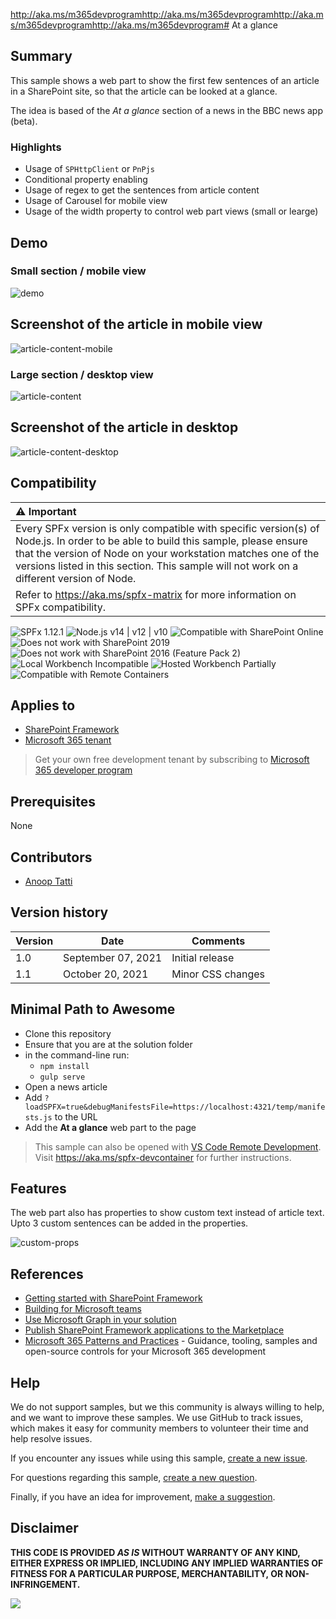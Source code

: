 <http://aka.ms/m365devprogramhttp://aka.ms/m365devprogramhttp://aka.ms/m365devprogramhttp://aka.ms/m365devprogram#> At a glance

## Summary

This sample shows a web part to show the first few sentences of an article in a SharePoint site, so that the article can be looked at a glance.

The idea is based of the *At a glance* section of a news in the BBC news app (beta).

### Highlights

- Usage of `SPHttpClient` or `PnPjs`
- Conditional property enabling
- Usage of regex to get the sentences from article content
- Usage of Carousel for mobile view
- Usage of the width property to control web part views (small or learge)

## Demo

### Small section / mobile view

![demo](./assets/demo.gif)

## Screenshot of the article in mobile view

![article-content-mobile](./assets/article-content-mobile.png)

### Large section / desktop view

![article-content](./assets/at_a_glance_large.png)

## Screenshot of the article in desktop

![article-content-desktop](./assets/article-content-desktop.png)

## Compatibility

| :warning: Important          |
|:---------------------------|
| Every SPFx version is only compatible with specific version(s) of Node.js. In order to be able to build this sample, please ensure that the version of Node on your workstation matches one of the versions listed in this section. This sample will not work on a different version of Node.|
|Refer to <https://aka.ms/spfx-matrix> for more information on SPFx compatibility.   |

![SPFx 1.12.1](https://img.shields.io/badge/SPFx-1.12.1-green.svg)
![Node.js v14 | v12 | v10](https://img.shields.io/badge/Node.js-v14%20%7C%20v12%20%7C%20v10-green.svg)
![Compatible with SharePoint Online](https://img.shields.io/badge/SharePoint%20Online-Compatible-green.svg)
![Does not work with SharePoint 2019](https://img.shields.io/badge/SharePoint%20Server%202019-Incompatible-red.svg "SharePoint Server 2019 requires SPFx 1.4.1 or lower")
![Does not work with SharePoint 2016 (Feature Pack 2)](https://img.shields.io/badge/SharePoint%20Server%202016%20(Feature%20Pack%202)-Incompatible-red.svg "SharePoint Server 2016 Feature Pack 2 requires SPFx 1.1")
![Local Workbench Incompatible](https://img.shields.io/badge/Local%20Workbench-Incompatible-red.svg "The solution requires access to a news page to work")
![Hosted Workbench Partially](https://img.shields.io/badge/Hosted%20Workbench-Partially-yellow.svg "The solution needs to run on a news page to work")
![Compatible with Remote Containers](https://img.shields.io/badge/Remote%20Containers-Compatible-green.svg)

## Applies to

- [SharePoint Framework](https://aka.ms/spfx)
- [Microsoft 365 tenant](https://learn.microsoft.com/sharepoint/dev/spfx/set-up-your-developer-tenant)

> Get your own free development tenant by subscribing to [Microsoft 365 developer program](http://aka.ms/m365devprogram)

## Prerequisites

None

## Contributors

- [Anoop Tatti](https://github.com/anoopt)

## Version history

Version|Date|Comments
-------|----|--------
1.0|September 07, 2021|Initial release
1.1|October 20, 2021|Minor CSS changes

## Minimal Path to Awesome

- Clone this repository
- Ensure that you are at the solution folder
- in the command-line run:
  - `npm install`
  - `gulp serve`
- Open a news article
- Add `?loadSPFX=true&debugManifestsFile=https://localhost:4321/temp/manifests.js` to the URL
- Add the **At a glance** web part to the page

> This sample can also be opened with [VS Code Remote Development](https://code.visualstudio.com/docs/remote/remote-overview). Visit <https://aka.ms/spfx-devcontainer> for further instructions.

## Features

The web part also has properties to show custom text instead of article text. Upto 3 custom sentences can be added in the properties.

![custom-props](./assets/custom_props.png)

## References

- [Getting started with SharePoint Framework](https://learn.microsoft.com/sharepoint/dev/spfx/set-up-your-developer-tenant)
- [Building for Microsoft teams](https://learn.microsoft.com/sharepoint/dev/spfx/build-for-teams-overview)
- [Use Microsoft Graph in your solution](https://learn.microsoft.com/sharepoint/dev/spfx/web-parts/get-started/using-microsoft-graph-apis)
- [Publish SharePoint Framework applications to the Marketplace](https://learn.microsoft.com/sharepoint/dev/spfx/publish-to-marketplace-overview)
- [Microsoft 365 Patterns and Practices](https://aka.ms/m365pnp) - Guidance, tooling, samples and open-source controls for your Microsoft 365 development

## Help

We do not support samples, but we this community is always willing to help, and we want to improve these samples. We use GitHub to track issues, which makes it easy for  community members to volunteer their time and help resolve issues.

If you encounter any issues while using this sample, [create a new issue](https://github.com/pnp/sp-dev-fx-webparts/issues/new?assignees=&labels=Needs%3A+Triage+%3Amag%3A%2Ctype%3Abug-suspected%2Csample%3A%20react-at-a-glance&template=bug-report.yml&sample=react-at-a-glance&authors=@anoopt&title=react-at-a-glance%20-%20).

For questions regarding this sample, [create a new question](https://github.com/pnp/sp-dev-fx-webparts/issues/new?assignees=&labels=Needs%3A+Triage+%3Amag%3A%2Ctype%3Aquestion%2Csample%3A%20react-at-a-glance&template=question.yml&sample=react-at-a-glance&authors=@anoopt&title=react-at-a-glance%20-%20).

Finally, if you have an idea for improvement, [make a suggestion](https://github.com/pnp/sp-dev-fx-webparts/issues/new?assignees=&labels=Needs%3A+Triage+%3Amag%3A%2Ctype%3Aenhancement%2Csample%3A%20react-at-a-glance&template=question.yml&sample=react-at-a-glance&authors=@anoopt&title=react-at-a-glance%20-%20).

## Disclaimer

**THIS CODE IS PROVIDED *AS IS* WITHOUT WARRANTY OF ANY KIND, EITHER EXPRESS OR IMPLIED, INCLUDING ANY IMPLIED WARRANTIES OF FITNESS FOR A PARTICULAR PURPOSE, MERCHANTABILITY, OR NON-INFRINGEMENT.**

<img src="https://m365-visitor-stats.azurewebsites.net/sp-dev-fx-webparts/samples/react-at-a-glance" />
